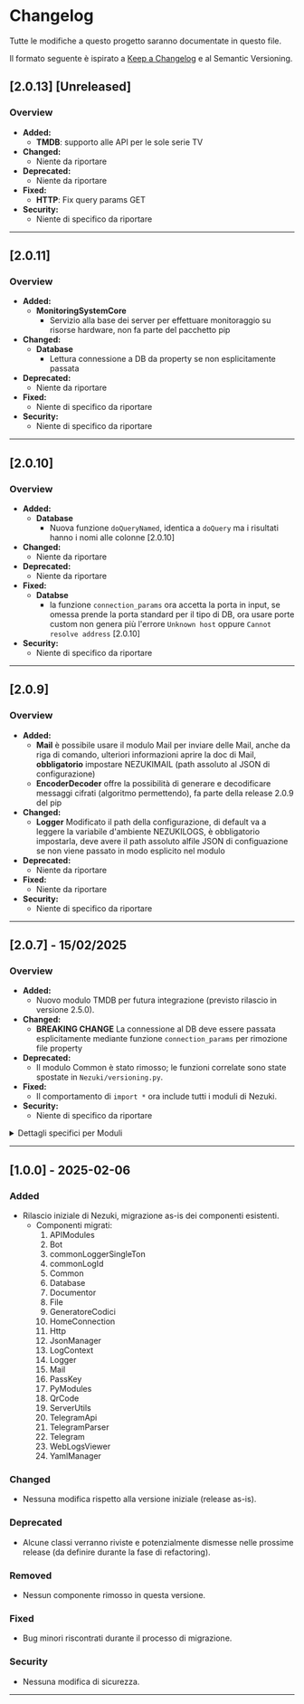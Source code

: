 # Changelog

Tutte le modifiche a questo progetto saranno documentate in questo file.

Il formato seguente è ispirato a [Keep a Changelog](https://keepachangelog.com/en/1.0.0/) e al Semantic Versioning.


## [2.0.13] [Unreleased]
### Overview
- **Added:**
  - **TMDB**: supporto alle API per le sole serie TV
- **Changed:**
  - Niente da riportare
- **Deprecated:**
  - Niente da riportare
- **Fixed:**
  - **HTTP**: Fix query params GET
- **Security:**
  - Niente di specifico da riportare


---


## [2.0.11]
### Overview
- **Added:**
  - **MonitoringSystemCore**
    - Servizio alla base dei server per effettuare monitoraggio su risorse hardware, non fa parte del pacchetto pip
- **Changed:**
  - **Database**
    - Lettura connessione a DB da property se non esplicitamente passata
- **Deprecated:**
  - Niente da riportare
- **Fixed:**
  - Niente di specifico da riportare
- **Security:**
  - Niente di specifico da riportare


---

## [2.0.10]
### Overview
- **Added:**
  - **Database**
    - Nuova funzione `doQueryNamed`, identica a `doQuery` ma i risultati hanno i nomi alle colonne [2.0.10]
- **Changed:**
  - Niente da riportare
- **Deprecated:**
  - Niente da riportare
- **Fixed:**
  - **Databse**
    - la funzione `connection_params` ora accetta la porta in input, se omessa prende la porta standard per il tipo di DB, ora usare porte custom non genera più l'errore `Unknown host` oppure `Cannot resolve address` [2.0.10]
- **Security:**
  - Niente di specifico da riportare


---

## [2.0.9]
### Overview
- **Added:**
  - **Mail** è possibile usare il modulo Mail per inviare delle Mail, anche da riga di comando, ulteriori informazioni aprire la doc di Mail, **obbligatorio** impostare NEZUKIMAIL (path assoluto al JSON di configurazione)
  - **EncoderDecoder** offre la possibilità di generare e decodificare messaggi cifrati (algoritmo permettendo), fa parte della release 2.0.9 del pip
- **Changed:**
  - **Logger** Modificato il path della configurazione, di default va a leggere la variabile d'ambiente NEZUKILOGS, è obbligatorio impostarla, deve avere il path assoluto alfile JSON di configuazione se non viene passato in modo esplicito nel modulo
- **Deprecated:**
  - Niente da riportare
- **Fixed:**
  - Niente da riportare
- **Security:**
  - Niente di specifico da riportare


---

## [2.0.7] - 15/02/2025
### Overview
- **Added:**
  - Nuovo modulo TMDB per futura integrazione (previsto rilascio in versione 2.5.0).
- **Changed:**
  - **BREAKING CHANGE** La connessione al DB deve essere passata esplicitamente mediante funzione `connection_params` per rimozione file property
- **Deprecated:**
  - Il modulo Common è stato rimosso; le funzioni correlate sono state spostate in `Nezuki/versioning.py`.
- **Fixed:**
  - Il comportamento di `import *` ora include tutti i moduli di Nezuki.
- **Security:**
  - Niente di specifico da riportare

<details>
  <summary>Dettagli specifici per Moduli</summary>

### Database
- **Removed:**
  - Dipendenza dal file property; La connessione al DB deve essere passata esplicitamente mediante funzione `connection_params`
  - Dipendenza dall'`env`
  - Dipendenza del logger

</details>

---

## [1.0.0] - 2025-02-06
### Added
- Rilascio iniziale di Nezuki, migrazione as-is dei componenti esistenti.
  - Componenti migrati:
    1. APIModules
    2. Bot
    3. commonLoggerSingleTon
    4. commonLogId
    5. Common
    6. Database
    7. Documentor
    8. File
    9. GeneratoreCodici
    10. HomeConnection
    11. Http
    12. JsonManager
    13. LogContext
    14. Logger
    15. Mail
    16. PassKey
    17. PyModules
    18. QrCode
    19. ServerUtils
    20. TelegramApi
    21. TelegramParser
    22. Telegram
    23. WebLogsViewer
    24. YamlManager

### Changed
- Nessuna modifica rispetto alla versione iniziale (release as-is).

### Deprecated
- Alcune classi verranno riviste e potenzialmente dismesse nelle prossime release (da definire durante la fase di refactoring).

### Removed
- Nessun componente rimosso in questa versione.

### Fixed
- Bug minori riscontrati durante il processo di migrazione.

### Security
- Nessuna modifica di sicurezza.

---
